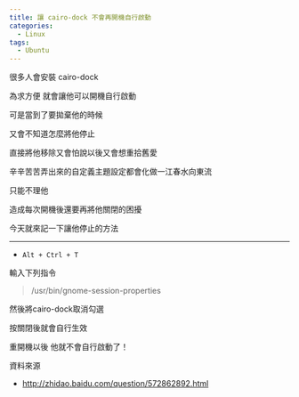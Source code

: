 ```yaml
---
title: 讓 cairo-dock 不會再開機自行啟動
categories:
  - Linux
tags:
  - Ubuntu
---
```


很多人會安裝 cairo-dock 

為求方便 就會讓他可以開機自行啟動

可是當到了要拋棄他的時候

又會不知道怎麼將他停止

直接將他移除又會怕說以後又會想重拾舊愛

辛辛苦苦弄出來的自定義主題設定都會化做一江春水向東流

只能不理他

造成每次開機後還要再將他關閉的困擾

今天就來記一下讓他停止的方法

---


- `Alt + Ctrl + T`

輸入下列指令

> /usr/bin/gnome-session-properties

然後將cairo-dock取消勾選

按關閉後就會自行生效

重開機以後 他就不會自行啟動了！

資料來源

- <http://zhidao.baidu.com/question/572862892.html>
